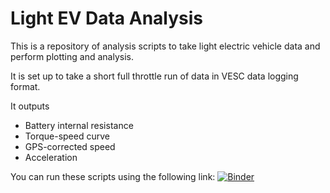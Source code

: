# Light EV Data Analysis

This is a repository of analysis scripts to take light electric vehicle data and perform plotting and analysis.

It is set up to take a short full throttle run of data in VESC data logging format.

It outputs

- Battery internal resistance
- Torque-speed curve
- GPS-corrected speed
- Acceleration

You can run these scripts using the following link:
[![Binder](https://mybinder.org/badge_logo.svg)](https://mybinder.org/v2/gh/dsoto/ev/HEAD?labpath=ev-dev-sandbox.ipynb)